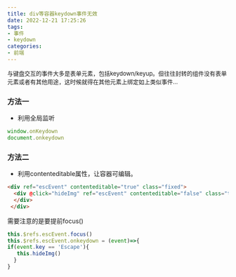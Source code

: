 ```yaml
---
title: div等容器keydown事件无效
date: 2022-12-21 17:25:26
tags:
- 事件
- keydown
categories: 
- 前端
---
```


<font size='2'>与键盘交互的事件大多是表单元素，包括keydown/keyup。但往往封转的组件没有表单元素或者有其他用途，这时候就得在其他元素上绑定如上类似事件...</font>

<!--more-->

### 方法一 

- 利用全局监听

```javascript
window.onKeydown
document.onkeydown
```



### 方法二

- 利用contenteditable属性，让容器可编辑。

```html
<div ref="escEvent" contenteditable="true" class="fixed">
  <div @click="hideImg" ref="escEvent" contenteditable="false" class="top-0 flex ">
  </div>
 </div>
```

需要注意的是要提前focus()

```javascript
this.$refs.escEvent.focus()
this.$refs.escEvent.onkeydown = (event)=>{
if(event.key == 'Escape'){
   this.hideImg()
  }
}
```


